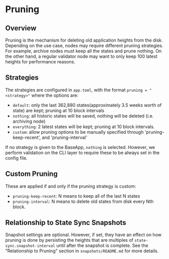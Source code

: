 # Pruning

## Overview

Pruning is the mechanism for deleting old application heights from the disk. Depending on the use case,
nodes may require different pruning strategies. For example, archive nodes must keep all
the states and prune nothing. On the other hand, a regular validator node may want to only keep 100 latest heights for performance reasons.

## Strategies

The strategies are configured in `app.toml`, with the format `pruning = "<strategy>"` where the options are:

- `default`: only the last 362,880 states(approximately 3.5 weeks worth of state) are kept; pruning at 10 block intervals
- `nothing`: all historic states will be saved, nothing will be deleted (i.e. archiving node)
- `everything`: 2 latest states will be kept; pruning at 10 block intervals.
- `custom`: allow pruning options to be manually specified through 'pruning-keep-recent', and 'pruning-interval'

If no strategy is given to the BaseApp, `nothing` is selected. However, we perform validation on the CLI layer to require these to be always set in the config file.

## Custom Pruning

These are applied if and only if the pruning strategy is custom:
- `pruning-keep-recent`: N means to keep all of the last N states
- `pruning-interval`: N means to delete old states from disk every Nth block.

## Relationship to State Sync Snapshots

Snapshot settings are optional. However, if set, they have an effect on how pruning is done by
persisting the heights that are multiples of `state-sync.snapshot-interval` until after the snapshot is complete. See the "Relationship to Pruning" section in `snapshots/README.md` for more details.
